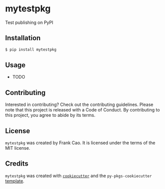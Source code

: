 # mytestpkg

Test publishing on PyPI

## Installation

```bash
$ pip install mytestpkg
```

## Usage

- TODO

## Contributing

Interested in contributing? Check out the contributing guidelines. Please note that this project is released with a Code of Conduct. By contributing to this project, you agree to abide by its terms.

## License

`mytestpkg` was created by Frank Cao. It is licensed under the terms of the MIT license.

## Credits

`mytestpkg` was created with [`cookiecutter`](https://cookiecutter.readthedocs.io/en/latest/) and the `py-pkgs-cookiecutter` [template](https://github.com/py-pkgs/py-pkgs-cookiecutter).
